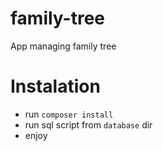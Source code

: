 # family-tree
App managing family tree

Instalation
======

- run `composer install`
- run sql script from `database` dir
- enjoy
